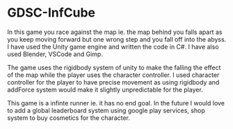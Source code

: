 # GDSC-InfCube
In this game you race against the map ie. the map behind you falls apart as you keep moving forward but one wrong step and you fall off into the abyss. I have used the Unity game engine and written the code in C#. I have also used Blender, VSCode and Gimp. 

The game uses the rigidbody system of unity to make the falling the effect of the map while the player uses the character controller. I used character controller for the player to have precise movement as using rigidbody and addForce system would make it slightly unpredictable for the player. 

This game is a infinte runner ie. it has no end goal. In the future I would love to add a global leaderboard system using google play services, shop system to buy cosmetics for the character.
